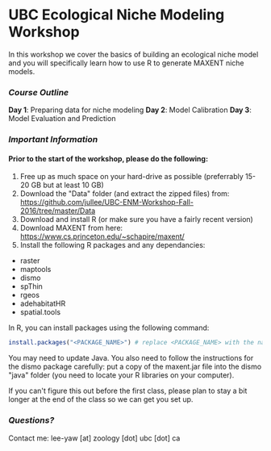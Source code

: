 
UBC Ecological Niche Modeling Workshop
======================================

In this workshop we cover the basics of building an ecological niche model and you will specifically learn how to use R to generate MAXENT niche models.

### *Course Outline*

**Day 1**: Preparing data for niche modeling
**Day 2**: Model Calibration
**Day 3**: Model Evaluation and Prediction

### *Important Information*

#### Prior to the start of the workshop, please do the following:

1.  Free up as much space on your hard-drive as possible (preferrably 15-20 GB but at least 10 GB)
2.  Download the "Data" folder (and extract the zipped files) from: <https://github.com/jullee/UBC-ENM-Workshop-Fall-2016/tree/master/Data>
3.  Download and install R (or make sure you have a fairly recent version)
4.  Download MAXENT from here: <https://www.cs.princeton.edu/~schapire/maxent/>
5.  Install the following R packages and any dependancies:

-   raster
-   maptools
-   dismo
-   spThin
-   rgeos
-   adehabitatHR
-   spatial.tools

In R, you can install packages using the following command:

``` r
install.packages("<PACKAGE_NAME>") # replace <PACKAGE_NAME> with the name of the package you wish to install
```

You may need to update Java. You also need to follow the instructions for the dismo package carefully: put a copy of the maxent.jar file into the dismo "java" folder (you need to locate your R libraries on your computer).

If you can't figure this out before the first class, please plan to stay a bit longer at the end of the class so we can get you set up.

### *Questions?*

Contact me: lee-yaw [at] zoology [dot] ubc [dot] ca
